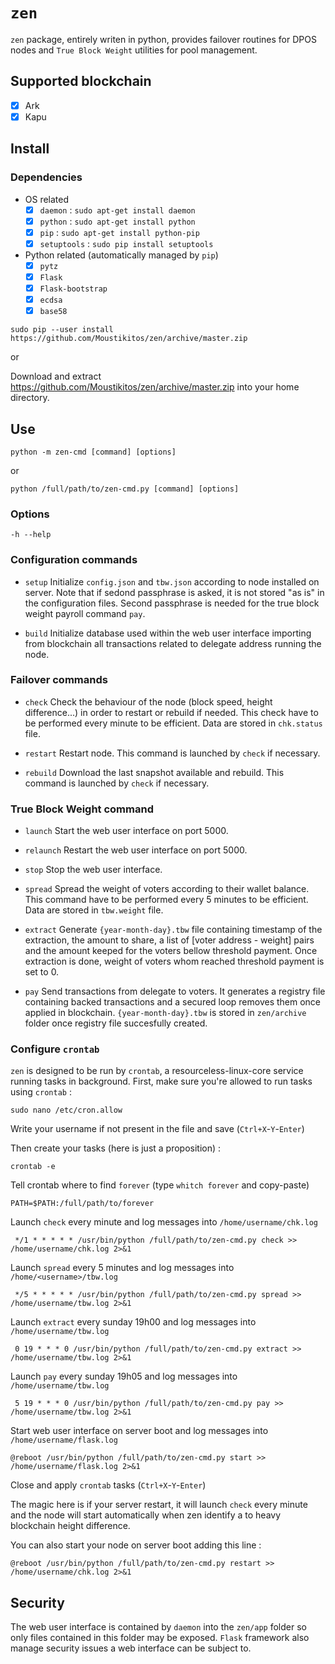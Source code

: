 # `zen`

`zen` package, entirely writen in python, provides failover routines for DPOS
nodes and `True Block Weight` utilities for pool management.

## Supported blockchain

 * [X] Ark
 * [X] Kapu

## Install

### Dependencies

  - OS related
    * [X] `daemon` : `sudo apt-get install daemon`
    * [X] `python` : `sudo apt-get install python`
    * [X] `pip` : `sudo apt-get install python-pip`
    * [X] `setuptools` : `sudo pip install setuptools`

  - Python related (automatically managed by `pip`)
    * [X] `pytz`
    * [X] `Flask`
    * [X] `Flask-bootstrap`
    * [X] `ecdsa`
    * [X] `base58`

`sudo pip --user install https://github.com/Moustikitos/zen/archive/master.zip`

or

Download and extract https://github.com/Moustikitos/zen/archive/master.zip into
your home directory.

## Use

`python -m zen-cmd [command] [options]`

or

`python /full/path/to/zen-cmd.py [command] [options]`

### Options

  `-h --help`

### Configuration commands

  - `setup`
  Initialize `config.json` and `tbw.json` according to node installed on
  server. Note that if sedond passphrase is asked, it is not stored "as is" in
  the configuration files. Second passphrase is needed for the true block weight
  payroll command `pay`.

  - `build`
  Initialize database used within the web user interface importing from
  blockchain all transactions related to delegate address running the node.

### Failover commands

  - `check`
  Check the behaviour of the node (block speed, height difference...) in order
  to restart or rebuild if needed. This check have to be performed every
  minute to be efficient. Data are stored in `chk.status` file.

  - `restart`
  Restart node. This command is launched by `check` if necessary.

  - `rebuild`
  Download the last snapshot available and rebuild. This command is launched by
  `check` if necessary.

### True Block Weight command

  - `launch`
  Start the web user interface on port 5000.

  - `relaunch`
  Restart the web user interface on port 5000.

  - `stop`
  Stop the web user interface.

  - `spread`
  Spread the weight of voters according to their wallet balance. This command
  have to be performed every 5 minutes to be efficient. Data are stored in
  `tbw.weight` file.

  - `extract`
  Generate `{year-month-day}.tbw` file containing timestamp of the extraction,
  the amount to share, a list of [voter address - weight] pairs and the amount
  keeped for the voters bellow threshold payment. Once extraction is done,
  weight of voters whom reached threshold payment is set to 0.

  - `pay`
  Send transactions from delegate to voters. It generates a registry file
  containing backed transactions and a secured loop removes them once applied
  in blockchain. `{year-month-day}.tbw` is stored in `zen/archive` folder once
  registry file succesfully created.

### Configure `crontab`

`zen` is designed to be run by `crontab`, a resourceless-linux-core service
running tasks in background. First, make sure you're allowed to run tasks using 
`crontab` :

`sudo nano /etc/cron.allow`

Write your username if not present in the file and save (`Ctrl+X`-`Y`-`Enter`)

Then create your tasks (here is just a proposition) :

`crontab -e`

Tell crontab where to find `forever` (type `whitch forever` and copy-paste)

`PATH=$PATH:/full/path/to/forever`

Launch `check` every minute and log messages into `/home/username/chk.log`

` */1 * * * * * /usr/bin/python /full/path/to/zen-cmd.py check >> /home/username/chk.log 2>&1`

Launch `spread` every 5 minutes and log messages into `/home/<username>/tbw.log`

` */5 * * * * * /usr/bin/python /full/path/to/zen-cmd.py spread >> /home/username/tbw.log 2>&1`

Launch `extract` every sunday 19h00 and log messages into `/home/username/tbw.log`

` 0 19 * * * 0 /usr/bin/python /full/path/to/zen-cmd.py extract >> /home/username/tbw.log 2>&1`

Launch `pay` every sunday 19h05 and log messages into `/home/username/tbw.log`

` 5 19 * * * 0 /usr/bin/python /full/path/to/zen-cmd.py pay >> /home/username/tbw.log 2>&1`

Start web user interface on server boot and log messages into `/home/username/flask.log`

`@reboot /usr/bin/python /full/path/to/zen-cmd.py start >> /home/username/flask.log 2>&1`

Close and apply `crontab` tasks (`Ctrl+X`-`Y`-`Enter`)

The magic here is if your server restart, it will launch `check` every minute
and the node will start automatically when zen identify a to heavy blockchain
height difference.

You can also start your node on server boot adding this line :

`@reboot /usr/bin/python /full/path/to/zen-cmd.py restart >> /home/username/chk.log 2>&1`

## Security

The web user interface is contained by `daemon` into the `zen/app` folder so
only files contained in this folder may be exposed. `Flask` framework also
manage security issues a web interface can be subject to.
